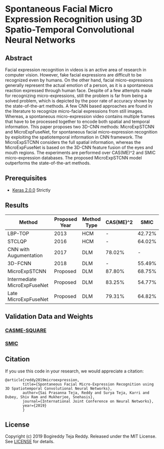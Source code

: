 # Spontaneous Facial Micro Expression Recognition using 3D Spatio-Temporal Convolutional Neural Networks

## Abstract

Facial expression recognition in videos is an active area of research in computer vision. However, fake facial expressions are difficult to be recognized even by humans. On the other hand, facial micro-expressions generally represent the actual emotion of a person, as it is a spontaneous reaction expressed through human face. Despite of a few attempts made for recognizing micro-expressions, still the problem is far from being a solved problem, which is depicted by the poor rate of accuracy shown by the state-of-the-art methods. A few CNN based approaches are found in the literature to recognize micro-facial expressions from still images. Whereas, a spontaneous micro-expression video contains multiple frames that have to be processed together to encode both spatial and temporal information. This paper proposes two 3D-CNN methods: MicroExpSTCNN and MicroExpFuseNet, for spontaneous facial micro-expression recognition by exploiting the spatiotemporal information in CNN framework. The MicroExpSTCNN considers the full spatial information, whereas the MicroExpFuseNet is based on the 3D-CNN feature fusion of the eyes and mouth regions. The experiments are performed over CAS(ME)^2 and SMIC micro-expression databases. The proposed MicroExpSTCNN model outperforms the state-of-the-art methods.

## Prerequisites
- [Keras 2.0.0](https://github.com/fchollet/keras) Strictly

## Results
| Method | Proposed Year | Method Type | CAS(ME)^2 | SMIC |
| ------ | ------------- | ----------- | --------- | ---- |
| LBP-TOP |     2013          |     HCM        |     -      |   42.72%   |
|  STCLQP  |        2016       |    HCM         |     -      |  64.02%    |
| CNN with Augumentation       |     2017          |   DLM          |    78.02%       |  -    |
|  3D-FCNN  |   2018            |    DLM         |    -       |   55.49%   |
|   MicroExpSTCNN     |   Proposed            |   DLM          |      87.80%     |   68.75%   |
|  Intermediate MicroExpFuseNet     |  Proposed             |   DLM          |    83.25%       |   54.77%   |
|  Late MicroExpFuseNet   |    Proposed           |    DLM         |    79.31%       |  64.82%    |

## Validation Data and Weights
 ### [CASME-SQUARE](https://drive.google.com/drive/folders/1pGoEgRVekaeRvj0pt35HF_yqlgwnkCiQ?usp=sharing)
 ### [SMIC](https://drive.google.com/drive/folders/1pGoEgRVekaeRvj0pt35HF_yqlgwnkCiQ?usp=sharing)

## Citation

If you use this code in your research, we would appreciate a citation:

	@article{reddy2019microexpression,
            title={Spontaneous Facial Micro-Expression Recognition using 3D Spatiotemporal Convolutional Neural Networks},
            author={Sai Prasanna Teja, Reddy and Surya Teja, Karri and Dubey, Shiv Ram and Mukherjee, Snehasis},
            journal={International Joint Conference on Neural Networks},
            year={2019}
            }
## License

Copyright (c) 2019 Bogireddy Teja Reddy. Released under the MIT License. See [LICENSE](LICENSE) for details.
